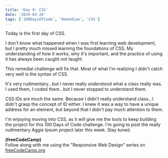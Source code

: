 ```yaml
---
title: 'Day 9: CSS'
date: '2019-03-26'
tags: ['100DaysOfCode', 'Remedium', 'CSS']
---
```


Today is the first day of CSS.

I don't know what happened when I was first learning web development, but I pretty much missed learning the foundations of CSS. My understanding of how it works, why it's important, and the practice of using it has always been caught not taught.

This remedial challenge will fix that. Most of what I'm realizing I didn't catch very well is the syntax of CSS.

It's very rudimentary...but I never really understood what a class really was. I used them, I coded them...but I never stopped to understand them.

CSS IDs are much the same. Because I didn't really understand class...I didn't grasp the concept of ID either. I knew it was a way to have a unique address for an element, but beyond that I didn't pay much attention to them.

I'm enjoying moving into CSS, as it will give me the tools to keep building the project for this 100 Days of Code challenge.  I'm going to post the really rudimentary Aggie Ipsum project later this week.  Stay tuned.

**(freeCodeCamp)**<br />
Follow along with me using the "Responsive Web Design" series on [freeCodeCamp.org](https://learn.freecodecamp.org/responsive-web-design/)
